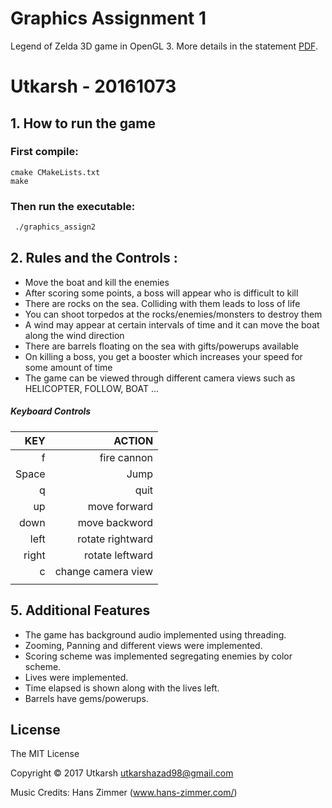 Graphics Assignment 1
=====================

Legend of Zelda 3D game in OpenGL 3. More details in the statement [PDF](Assignment2.pdf).

Utkarsh - 20161073
=======================

## 1. How to run the game

### First compile:

```
cmake CMakeLists.txt
make
```

### Then run the executable:

```2
 ./graphics_assign2
```

## 2. Rules and the Controls :
* Move the boat and kill the enemies
* After scoring some points, a boss will appear who is difficult to kill
* There are rocks on the sea. Colliding with them leads to loss of life
* You can shoot torpedos at the rocks/enemies/monsters to destroy them
* A wind may appear at certain intervals of time and it can move the boat along the wind direction
* There are barrels floating on the sea with gifts/powerups available
* On killing a boss, you get a booster which increases your speed for some amount of time
* The game can be viewed through different camera views such as HELICOPTER, FOLLOW, BOAT ...

##### Keyboard Controls

|   KEY |              ACTION |
| ----: | ------------------: |
|     f |         fire cannon |
| Space |                Jump |
|     q |                quit |
|    up |        move forward |
|  down |       move backword |
|  left |    rotate rightward |
| right |     rotate leftward |
|     c | change camera  view |
|       |                     |





## 5. Additional Features

* The game has background audio implemented using threading.
* Zooming, Panning and different views were implemented.
* Scoring scheme was implemented segregating enemies by color scheme.
* Lives were implemented.
* Time elapsed is shown along with the lives left.
* Barrels have gems/powerups.

License
-------
The MIT License

Copyright &copy; 2017 Utkarsh <utkarshazad98@gmail.com>

Music Credits: Hans Zimmer (www.hans-zimmer.com/)